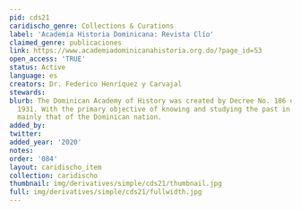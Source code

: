 ```yaml
---
pid: cds21
caridischo_genre: Collections & Curations
label: 'Academia Historia Dominicana: Revista Clío'
claimed_genre: publicaciones
link: https://www.academiadominicanahistoria.org.do/?page_id=53
open_access: 'TRUE'
status: Active
language: es
creators: Dr. Federico Henríquez y Carvajal
stewards:
blurb: The Dominican Academy of History was created by Decree No. 186 of July 23,
  1931. With the primary objective of knowing and studying the past in general, and
  mainly that of the Dominican nation.
added_by:
twitter:
added_year: '2020'
notes:
order: '084'
layout: caridischo_item
collection: caridischo
thumbnail: img/derivatives/simple/cds21/thumbnail.jpg
full: img/derivatives/simple/cds21/fullwidth.jpg
---
```

